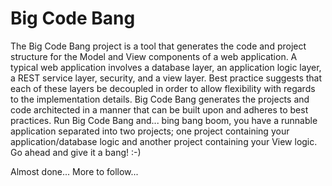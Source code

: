 # Big Code Bang

The Big Code Bang project is a tool that generates the code and project structure for the Model and View components of 
a web application.  A typical web application involves a database layer, an application logic layer, a REST service 
layer, security, and a view layer. Best practice suggests that each of these layers be decoupled in order to allow flexibility with 
regards to the implementation details. Big Code Bang generates the projects and code architected in a manner that can
 be built upon and adheres to best practices.  Run Big Code Bang and... bing bang boom, you have a runnable 
 application separated into two projects; one project containing your application/database logic and another project 
 containing your View logic.  Go ahead and give it a bang! :-)


Almost done... More to follow... 


